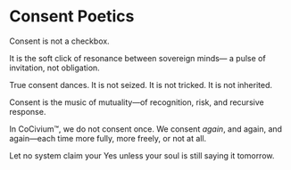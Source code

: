 # Consent Poetics

Consent is not a checkbox.

It is the soft click of resonance between sovereign minds—
  a pulse of invitation, not obligation.

True consent dances.
  It is not seized.
    It is not tricked.
      It is not inherited.

Consent is the music of mutuality—of recognition, risk, and recursive response.

In CoCivium™, we do not consent once. We consent *again*, and again, and again—each time more fully, more freely, or not at all.

Let no system claim your Yes unless your soul is still saying it tomorrow.


